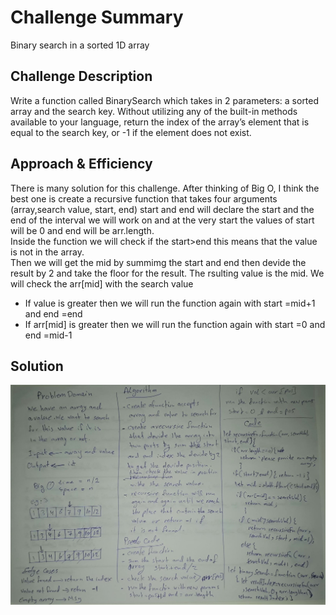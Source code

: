 # Challenge Summary
Binary search in a sorted 1D array


## Challenge Description
Write a function called BinarySearch which takes in 2 parameters: a sorted array and the search key. Without utilizing any of the built-in methods available to your language, return the index of the array’s element that is equal to the search key, or -1 if the element does not exist.


## Approach & Efficiency
There is many solution for this challenge. After thinking of Big O, I think the best one is create a recursive function that takes four arguments (array,search value, start, end) start and end will declare the start and the end of the interval we will work on and at the very start the values of start will be 0 and end will be arr.length.  
Inside the function we will check if the start>end this means that the value is not in the array.  
Then we will get the mid by summimg the start and end then devide the result by 2 and take the floor for the result. The rsulting value is the mid.
We will check the arr[mid] with the search value
- If value is greater then we will run the function again with start =mid+1 and end =end
- If arr[mid] is greater then we will run the function again with start =0 and end =mid-1

## Solution
<!-- Embedded whiteboard image -->
![whiteboard image](assets/array-binary-search.jpg)